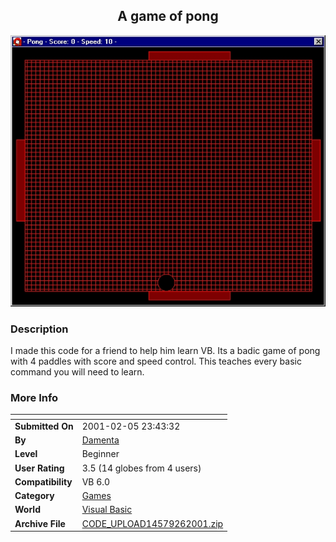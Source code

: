 ﻿<div align="center">

## A game of pong

<img src="PIC200126126961.JPG">
</div>

### Description

I made this code for a friend to help him learn VB. Its a badic game of pong with 4 paddles with score and speed control. This teaches every basic command you will need to learn.
 
### More Info
 


<span>             |<span>
---                |---
**Submitted On**   |2001-02-05 23:43:32
**By**             |[Damenta](https://github.com/Planet-Source-Code/PSCIndex/blob/master/ByAuthor/damenta.md)
**Level**          |Beginner
**User Rating**    |3.5 (14 globes from 4 users)
**Compatibility**  |VB 6\.0
**Category**       |[Games](https://github.com/Planet-Source-Code/PSCIndex/blob/master/ByCategory/games__1-38.md)
**World**          |[Visual Basic](https://github.com/Planet-Source-Code/PSCIndex/blob/master/ByWorld/visual-basic.md)
**Archive File**   |[CODE\_UPLOAD14579262001\.zip](https://github.com/Planet-Source-Code/damenta-a-game-of-pong__1-15051/archive/master.zip)








